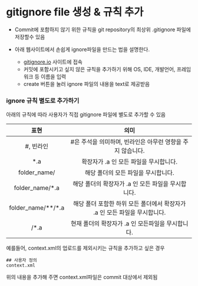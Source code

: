 # gitignore file 생성 & 규칙 추가
- Commit에 포함하지 않기 위한 규칙을 git repository의 최상위 .gitignore 파일에 저장할수 있음

- 아래 웹사이트에서 손쉽게 ignore파일을 만드는 법을 설명한다.
  * [gitignore.io](https://www.gitignore.io/) 사이트에 접속
  * 커밋에 포함시키고 싶지 않은 규칙을 추가하기 위해 OS, IDE, 개발언어, 프레임워크 등 이름을 입력
  * create 버튼을 눌러 ignore 파일의 내용을 text로 제공받음

### ignore 규칙 별도로 추가하기
아래의 규칙에 따라 사용자가 직접 gitignore 파일에 별도로 추가할 수 있음

|   표현   | 의미 |
| :------: | :------------: |
| #, 빈라인 | #은 주석을 의미하며, 빈라인은 아무런 영향을 주지 않습니다. |
| *.a | 확장자가 .a 인 모든 파일을 무시합니다. |
| folder_name/ | 해당 폴더의 모든 파일을 무시합니다. |
| folder_name/*.a | 해당 폴더의 확장자가 .a 인 모든 파일을 무시합니다. |
| folder_name/*\*/\*.a	 | 해당 폴더 포함한 하위 모든 폴더에서 확장자가 .a 인 모든 파일을 무시합니다. |
| /*.a | 현재 폴더의 확장자가 .a 인 모든파일을 무시합니다. |

예를들어, context.xml의 업로드를 제외시키는 규칙을 추가하고 싶은 경우 

```
## 사용자 정의
context.xml
```

위의 내용을 추가해 주면 context.xml파일은 commit 대상에서 제외됨